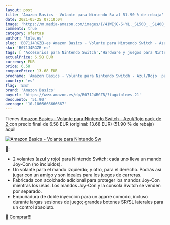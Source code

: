 ```yaml
---
layout: post
title: 'Amazon Basics - Volante para Nintendo Sw al 51.90 % de rebaja'
date: 2021-05-25 07:10:04
image: 'https://m.media-amazon.com/images/I/41WEjG-S+YL._SL500_._SL400_.jpg'
comments: true
category: ofertas
author: 'tole.es'
slug: 'B071J4RGZB-es Amazon Basics - Volante para Nintendo Switch - Azul/Rojo...'
sku: 'B071J4RGZB-es'
tags: [ 'Accesorios para Nintendo Switch','Hardware y juegos para Nintendo Switch','Mandos para Nintendo Switch','Videojuegos','amazon basics','nintendo', ]
actualPrice: 6.58 EUR
currency: EUR
price: 6.58
comparePrice: 13.68 EUR
prodname: 'Amazon Basics - Volante para Nintendo Switch - Azul/Rojo  pack de 2 '
country: 'es'
flag: '🇪🇸'
brand: 'Amazon Basics'
buyurl: 'https://www.amazon.es/dp/B071J4RGZB/?tag=tolees-21'
descuento: '51.90'
average: '10.1866666666667'
---
```


Tienes [Amazon Basics - Volante para Nintendo Switch - Azul/Rojo  pack de 2 ](https://www.amazon.es/dp/B071J4RGZB/?tag=tolees-21) con precio final de  6.58 EUR (original: 13.68 EUR) (51.90 %  de rebaja) aqui!

[![Amazon Basics - Volante para Nintendo Sw](https://m.media-amazon.com/images/I/41WEjG-S+YL._SL500_._SL400_.jpg)](https://www.amazon.es/dp/B071J4RGZB/?tag=tolees-21)

🔎:

- 2 volantes (azul y rojo) para Nintendo Switch; cada uno lleva un mando Joy-Con (no incluidos).
- Un volante para el mando izquierdo; y otro, para el derecho. Podrás así jugar con un amigo y son ideales para los juegos de carreras.
- Fabricada con acolchado adicional para proteger los mandos Joy-Con mientras los usas. Los mandos Joy-Con y la consola Switch se venden por separado.
- Empuñadura de doble inyección para un agarre cómodo, incluso durante largas sesiones de juego; grandes botones SR/SL laterales para un control absoluto.

[🛒 Comprar!!!](https://www.amazon.es/dp/B071J4RGZB/?tag=tolees-21)
